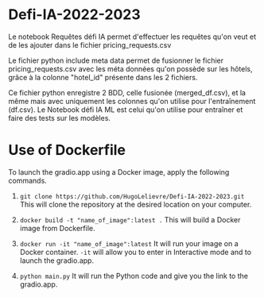 # Defi-IA-2022-2023

Le notebook Requêtes défi IA permet d'effectuer les requêtes qu'on veut et de les ajouter dans le fichier pricing_requests.csv

Le fichier python include meta data permet de fusionner le fichier pricing_requests.csv avec les méta données qu'on possède sur les hôtels, grâce à la colonne "hotel_id" présente dans les 2 fichiers.

Ce fichier python enregistre 2 BDD, celle fusionée (merged_df.csv), et la même mais avec uniquement les colonnes qu'on utilise pour l'entraînement (df.csv).
Le Notebook défi IA ML est celui qu'on utilise pour entraîner et faire des tests sur les modèles.

# Use of Dockerfile

To launch the gradio.app using a Docker image, apply the following commands. 

1. `git clone https://github.com/HugoLelievre/Defi-IA-2022-2023.git`
This will clone the repository at the desired location on your computer.

2. `docker build -t "name_of_image":latest .`
This will build a Docker image from Dockerfile.

3. `docker run -it "name_of_image":latest`
It will run your image on a Docker container. `-it` will allow you to enter in Interactive mode and to launch the gradio.app.

4. `python main.py`
It will run the Python code and give you the link to the gradio.app.
